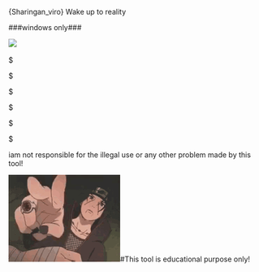 {Sharingan_viro}
Wake up to reality



###windows only###


<img src=
"https://github.com/problems-arelifepartner/Sharingan_viro/blob/main/itachi-sharingan.gif"/>
<audio>https://github.com/problems-arelifepartner/Sharingan_viro/blob/main/MANGEKYOU%20SHARINGAN%20MEMES.mp3<\audio>
#COMMANDS 🙂

$

$

$

$

$

$

iam not responsible for the illegal use or any other problem made by this tool! 


<img src=
"https://github.com/problems-arelifepartner/Sharingan_viro/blob/main/lol-itachi.gif"/>#This tool is educational purpose only! 



